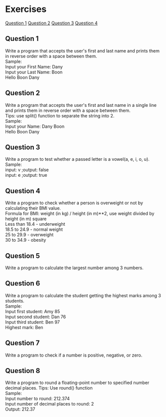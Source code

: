 # Exercises

[Question 1](#question-1)
[Question 2](#question-2)
[Question 3](#question-3)
[Question 4](#question-4)

## Question 1
Write a program that accepts the user's first and last name and prints them in reverse order with a space between them.
<br>Sample:
<br>Input your First Name: Dany                                       
Input your Last Name: Boon                                        
Hello Boon Dany

## Question 2
Write a program that accepts the user's first and last name in a single line and prints them in reverse order with a space between them.
<br>Tips: use split() function to separate the string into 2.
<br>Sample:
<br>Input your Name: Dany Boon                                       
Hello Boon Dany

## Question 3
Write a program to test whether a passed letter is a vowel(a, e, i, o, u).
<br>Sample:
<br>input: v  ;output: false
<br>input: e  ;output: true

## Question 4
Write a program to check whether a person is overweight or not by calculating their BMI value.
<br>Formula for BMI: weight (in kg) / height (in m)**2, use weight divided by height (in m) square
<br>Less than 18.4 - underweight
<br>18.5 to 24.9 - normal weight
<br>25 to 29.9 - overweight
<br>30 to 34.9 - obesity

## Question 5
Write a program to calculate the largest number among 3 numbers.

## Question 6
Write a program to calculate the student getting the highest marks among 3 students.
<br>Sample:
<br>Input first student: Amy 85
<br>Input second student: Dan 76
<br>Input third student: Ben 97
<br>Highest mark: Ben

## Question 7
Write a program to check if a number is positive, negative, or zero.

## Question 8
Write a program to round a floating-point number to specified number decimal places. Tips: Use round() function
<br>Sample:
<br>Input number to round: 212.374
<br>Input number of decimal places to round: 2
<br>Output: 212.37


